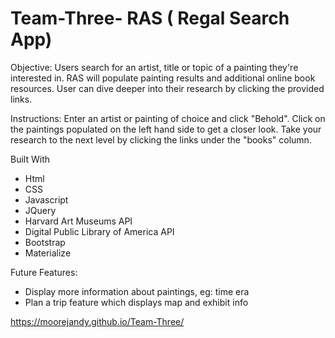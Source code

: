# Team-Three- RAS ( Regal Search App)

Objective:
Users search for an artist, title or topic of a painting they're interested in.
RAS will populate painting results and additional online book resources. User can dive deeper into their research by clicking the provided links. 

Instructions:
Enter an artist or painting of choice and click "Behold". Click on the paintings populated on the left hand side to get a closer look. Take your research to the next level by clicking the links under the "books" column.


Built With
- Html
- CSS
- Javascript
- JQuery
- Harvard Art Museums API
- Digital Public Library of America API
- Bootstrap
- Materialize

 
Future Features:
- Display more information about paintings, eg: time era
- Plan a trip feature which displays map and exhibit info


https://moorejandy.github.io/Team-Three/
